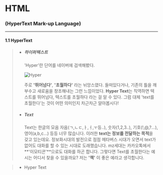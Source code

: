# HTML

### (HyperText Mark-up Language)

***

#### 1.1 HyperText

> * ##### 하이퍼텍스트
>
>   'Hyper'란 단어를 네이버에 검색해봤다.
>
>   ![Hyper](C:\Users\82105\Desktop\Hyper.png)
>
>   주로 **'뛰어넘다'**, **'초월하다'** 라는 뉘앙스였다. 들떠있다거나, 기존의 틀을 깨부수고 새로움을 창조해내는 그런 느낌이었다. **Hyper Text**는 직역하면 텍스트를 뛰어넘다, 텍스트를 초월하다 라는 걸 알 수 있다. 그럼 대체 'text를 초월한다'는 것이 어떤 의미인지 차근차근 알아봅시다!
>
> * ##### Text
>
>   Text는 한글의 모음 자음(ㄱ,ㄴㄷ,ㅏ,ㅓ,ㅜ등..), 숫자(1,2,3..), 기호(!,@,?...), 영어(a,b,c...) 등등 너무 많습니다.  이러한 **text는 정보를 전달하는 목적**을 갖고 있는데요. 정보화시대의 발전으로 점점 메타버스 시대가 오면서 text가 없어도 대화를 할 수 있는 시대로 도래했습니다. mz세대는 카카오톡에서 **'이모티콘'**으로도 대화를 하곤 합니다. 
>   그렇다면 Text를 초월한다는 예시는 어디서 찾을 수 있을까요? 저는 **'책'** 이 좋은 예라고 생각합니다.

> * Hyper Text